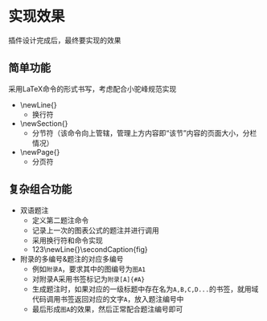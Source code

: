 # 实现效果

插件设计完成后，最终要实现的效果

## 简单功能

采用LaTeX命令的形式书写，考虑配合小驼峰规范实现

- \newLine{}
  - 换行符
- \newSection{}
  - 分节符（该命令向上管辖，管理上方内容即“该节”内容的页面大小，分栏情况）
- \newPage{}
  - 分页符

## 复杂组合功能

- 双语题注
  - 定义第二题注命令
  - 记录上一次的图表公式的题注并进行调用
  - 采用换行符和命令实现
  - 123\newLine{}\secondCaption{fig}
- 附录的多编号&题注的对应多编号
  - 例如`附录A`，要求其中的图编号为`图A1`
  - 对附录A采用书签标记为`附录[A]{#A}`
  - 生成题注时，如果对应的一级标题中存在名为`A,B,C,D...`的书签，就用域代码调用书签返回对应的文字`A`，放入题注编号中
  - 最后形成`图A`的效果，然后正常配合题注编号即可
